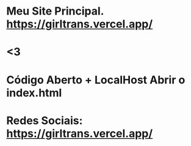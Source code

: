 # Meu Site Principal. https://girltrans.vercel.app/
# <3
# Código Aberto + LocalHost Abrir o index.html
# Redes Sociais: https://girltrans.vercel.app/
